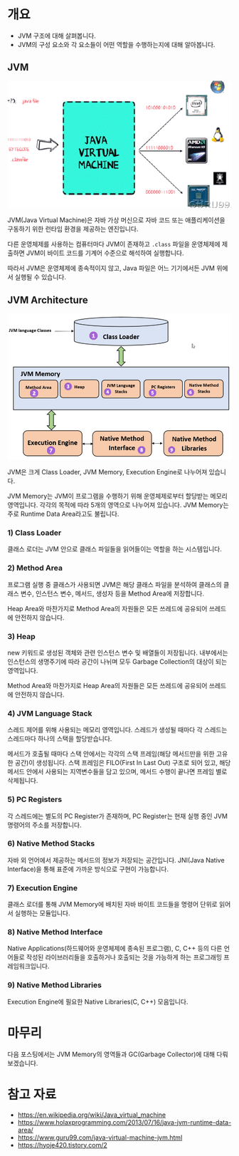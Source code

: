 # 개요
- JVM 구조에 대해 살펴봅니다.
- JVM의 구성 요소와 각 요소들이 어떤 역할을 수행하는지에 대해 알아봅니다.

## JVM
![jvm.png](../Frankle/images/jvm.png)

JVM(Java Virtual Machine)은 자바 가상 머신으로 자바 코드 또는 애플리케이션을 구동하기 위한 런타임 환경을 제공하는 엔진입니다.

다른 운영체제를 사용하는 컴퓨터마다 JVM이 존재하고 `.class` 파일을 운영체제에 제출하면 JVM이 바이트 코드를 기계어 수준으로 해석하여 실행합니다.

따라서 JVM은 운영체제에 종속적이지 않고, Java 파일은 어느 기기에서든 JVM 위에서 실행될 수 있습니다.

## JVM Architecture
![jvmArchitecture.png](../Frankle/images/JVM_Architecture.png)

JVM은 크게 Class Loader, JVM Memory, Execution Engine로 나누어져 있습니다.

JVM Memory는 JVM이 프로그램을 수행하기 위해 운영체제로부터 할당받는 메모리 영역입니다. 각각의 목적에 따라 5개의 영역으로 나누어져 있습니다.
JVM Memory는 주로 Runtime Data Area라고도 불립니다.

### 1) Class Loader
클래스 로더는 JVM 안으로 클래스 파일들을 읽어들이는 역할을 하는 시스템입니다.

### 2) Method Area
프로그램 실행 중 클래스가 사용되면 JVM은 해당 클래스 파일을 분석하여 클래스의 클래스 변수, 인스턴스 변수, 메서드, 생성자 등을 Method Area에 저장합니다. 

Heap Area와 마찬가지로 Method Area의 자원들은 모든 쓰레드에 공유되어 쓰레드에 안전하지 않습니다.

### 3) Heap
new 키워드로 생성된 객체와 관련 인스턴스 변수 및 배열들이 저장됩니다.
내부에서는 인스턴스의 생명주기에 따라 공간이 나뉘며 모두 Garbage Collection의 대상이 되는 영역입니다. 

Method Area와 마찬가지로 Heap Area의 자원들은 모든 쓰레드에 공유되어 쓰레드에 안전하지 않습니다.  

### 4) JVM Language Stack
스레드 제어를 위해 사용되는 메모리 영역입니다. 스레드가 생성될 때마다 각 스레드는 스레드마다 하나의 스택을 할당받습니다.

메서드가 호출될 때마다 스택 안에서는 각각의 스택 프레임(해당 메서드만을 위한 고유한 공간)이 생성됩니다.
스택 프레임은 FILO(First In Last Out) 구조로 되어 있고, 해당 메서드 안에서 사용되는 지역변수들을 담고 있으며, 메서드 수행이 끝나면 프레임 별로 삭제됩니다. 


### 5) PC Registers
각 스레드에는 별도의 PC Register가 존재하며, PC Register는 현재 실행 중인 JVM 명령어의 주소를 저장합니다. 

### 6) Native Method Stacks
자바 외 언어에서 제공하는 메서드의 정보가 저장되는 공간입니다. JNI(Java Native Interface)을 통해 표준에 가까운 방식으로 구현이 가능합니다.

### 7) Execution Engine
클래스 로더를 통해 JVM Memory에 배치된 자바 바이트 코드들을 명령어 단위로 읽어서 실행하는 모듈입니다.

### 8) Native Method Interface
Native Applications(하드웨어와 운영체제에 종속된 프로그램), C, C++ 등의 다른 언어들로 작성된 라이브러리들을 호출하거나 호출되는 것을 가능하게 하는 프로그래밍 프레임워크입니다. 


### 9) Native Method Libraries
Execution Engine에 필요한  Native Libraries(C, C++) 모음입니다.

# 마무리
다음 포스팅에서는 JVM Memory의 영역들과 GC(Garbage Collector)에 대해 다뤄보겠습니다.

# 참고 자료
- https://en.wikipedia.org/wiki/Java_virtual_machine
- https://www.holaxprogramming.com/2013/07/16/java-jvm-runtime-data-area/
- https://www.guru99.com/java-virtual-machine-jvm.html
- https://hyoje420.tistory.com/2
